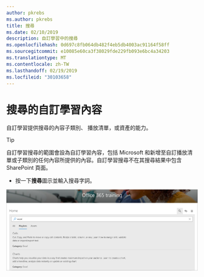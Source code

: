 ```yaml
---
author: pkrebs
ms.author: pkrebs
title: 搜尋
ms.date: 02/10/2019
description: 自訂學習中的搜尋
ms.openlocfilehash: 0d697c8fb064db482f4eb5db4003ac91164f58ff
ms.sourcegitcommit: e10085e60ca3f38029fde229fb093e6bc4a34203
ms.translationtype: MT
ms.contentlocale: zh-TW
ms.lasthandoff: 02/19/2019
ms.locfileid: "30103658"
---
```

# <a name="search-for-custom-learning-content"></a>搜尋的自訂學習內容

自訂學習提供搜尋的內容子類別、 播放清單，或資產的能力。 

> [!TIP]
> 自訂學習搜尋的範圍會設為自訂學習內容，包括 Microsoft 和新增至自訂播放清單或子類別的任何內容所提供的內容。自訂學習搜尋不在其搜尋結果中包含 SharePoint 頁面。     

- 按一下**搜尋**圖示並輸入搜尋字詞。 

![cg search.png](media/cg-search.png)

